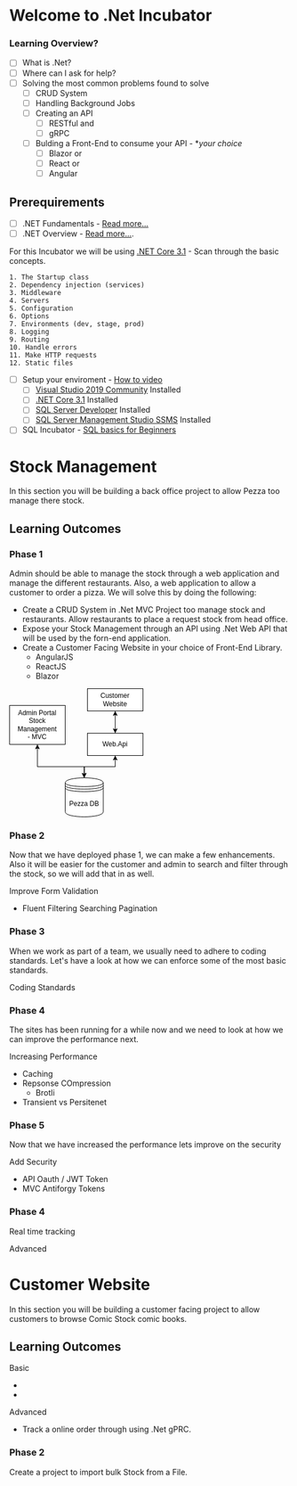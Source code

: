 # Welcome to .Net Incubator

### Learning Overview?

 - [ ] What is .Net?
 - [ ] Where can I ask for help?
 - [ ] Solving the most common problems found to solve
	 - [ ] CRUD System
	 - [ ] Handling Background Jobs
	 - [ ] Creating an API
		 - [ ] RESTful and
		 - [ ] gRPC
	 - [ ] Bulding a Front-End to consume your API - **your choice*
		 - [ ] Blazor or
		 - [ ] React or
		 - [ ] Angular

## Prerequirements

 - [ ] .NET Fundamentals - [Read more...](https://github.com/entelect-incubator/.Net/tree/master/01.%20Fundamentals)
 - [ ] .NET Overview - [Read more...](https://docs.microsoft.com/en-us/aspnet/core/fundamentals/?view=aspnetcore-3.1&tabs=windows).
 
 For this Incubator we will be using [.NET Core 3.1](https://dotnet.microsoft.com/download) - Scan through the basic concepts.

    1. The Startup class
    2. Dependency injection (services)
    3. Middleware
    4. Servers
    5. Configuration
    6. Options
    7. Environments (dev, stage, prod)
    8. Logging
    9. Routing
    10. Handle errors
    11. Make HTTP requests
    12. Static files

- [ ] Setup your enviroment - [How to video](https://www.youtube.com/watch?v=G1-Zfr9-3zs&list=PLLWMQd6PeGY2GVsQZ-u3DPXqwwKW8MkiP)
  - [ ] [Visual Studio 2019 Community](https://visualstudio.microsoft.com/downloads/) Installed
  - [ ] [.NET Core 3.1](https://dotnet.microsoft.com/download) Installed
  - [ ] [SQL Server Developer](https://www.microsoft.com/en-us/sql-server/sql-server-downloads) Installed
  - [ ] [SQL Server Management Studio SSMS](https://docs.microsoft.com/en-us/sql/ssms/download-sql-server-management-studio-ssms?view=sql-server-ver15) Installed
 - [ ] SQL Incubator - [SQL basics for Beginners](https://www.youtube.com/watch?v=9Pzj7Aj25lw)

# Stock Management

In this section you will be building a back office project to allow Pezza too manage there stock.

## Learning Outcomes

### Phase 1 

Admin should be able to manage the stock through a web application and manage the different restaurants. Also, a web application to allow a customer to order a pizza. We will solve this by doing the following:

 - Create a CRUD System in .Net MVC Project too manage stock and restaurants. Allow restaurants to place a request stock from head office.
 - Expose your Stock Management through an API using .Net Web API that will be used by the forn-end application.
 - Create a Customer Facing Website in your choice of Front-End Library.
   - AngularJS
   - ReactJS
   - Blazor
  
 <svg xmlns="http://www.w3.org/2000/svg" xmlns:xlink="http://www.w3.org/1999/xlink" version="1.1" width="241px" viewBox="-0.5 -0.5 241 231" content="&lt;mxfile host=&quot;c13cad62-a6ef-4173-a00e-b8c77d094b2f&quot; modified=&quot;2020-08-01T13:28:44.784Z&quot; agent=&quot;5.0 (Windows NT 10.0; Win64; x64) AppleWebKit/537.36 (KHTML, like Gecko) Code/1.47.3 Chrome/78.0.3904.130 Electron/7.3.2 Safari/537.36&quot; etag=&quot;aBdfunUQN8NCk2p-J3zO&quot; version=&quot;13.1.3&quot;&gt;&lt;diagram id=&quot;6hGFLwfOUW9BJ-s0fimq&quot; name=&quot;Page-1&quot;&gt;&lt;mxGraphModel dx=&quot;993&quot; dy=&quot;802&quot; grid=&quot;0&quot; gridSize=&quot;10&quot; guides=&quot;1&quot; tooltips=&quot;1&quot; connect=&quot;1&quot; arrows=&quot;1&quot; fold=&quot;1&quot; page=&quot;1&quot; pageScale=&quot;1&quot; pageWidth=&quot;827&quot; pageHeight=&quot;1169&quot; background=&quot;none&quot; math=&quot;0&quot; shadow=&quot;0&quot;&gt;&lt;root&gt;&lt;mxCell id=&quot;0&quot;/&gt;&lt;mxCell id=&quot;1&quot; parent=&quot;0&quot;/&gt;&lt;mxCell id=&quot;21&quot; style=&quot;edgeStyle=orthogonalEdgeStyle;rounded=0;orthogonalLoop=1;jettySize=auto;html=1;entryX=0.5;entryY=1;entryDx=0;entryDy=0;&quot; edge=&quot;1&quot; parent=&quot;1&quot; source=&quot;9&quot; target=&quot;4&quot;&gt;&lt;mxGeometry relative=&quot;1&quot; as=&quot;geometry&quot;&gt;&lt;Array as=&quot;points&quot;&gt;&lt;mxPoint x=&quot;274&quot; y=&quot;460&quot;/&gt;&lt;mxPoint x=&quot;190&quot; y=&quot;460&quot;/&gt;&lt;/Array&gt;&lt;/mxGeometry&gt;&lt;/mxCell&gt;&lt;mxCell id=&quot;22&quot; style=&quot;edgeStyle=orthogonalEdgeStyle;rounded=0;orthogonalLoop=1;jettySize=auto;html=1;exitX=0.5;exitY=0;exitDx=0;exitDy=0;entryX=0.5;entryY=1;entryDx=0;entryDy=0;&quot; edge=&quot;1&quot; parent=&quot;1&quot; source=&quot;9&quot; target=&quot;6&quot;&gt;&lt;mxGeometry relative=&quot;1&quot; as=&quot;geometry&quot;/&gt;&lt;/mxCell&gt;&lt;mxCell id=&quot;9&quot; value=&quot;Pezza DB&quot; style=&quot;shape=datastore;whiteSpace=wrap;html=1;&quot; vertex=&quot;1&quot; parent=&quot;1&quot;&gt;&lt;mxGeometry x=&quot;240&quot; y=&quot;480&quot; width=&quot;68.5&quot; height=&quot;70&quot; as=&quot;geometry&quot;/&gt;&lt;/mxCell&gt;&lt;mxCell id=&quot;19&quot; style=&quot;edgeStyle=orthogonalEdgeStyle;rounded=0;orthogonalLoop=1;jettySize=auto;html=1;&quot; edge=&quot;1&quot; parent=&quot;1&quot; source=&quot;4&quot; target=&quot;9&quot;&gt;&lt;mxGeometry relative=&quot;1&quot; as=&quot;geometry&quot;&gt;&lt;mxPoint x=&quot;270&quot; y=&quot;470&quot; as=&quot;targetPoint&quot;/&gt;&lt;Array as=&quot;points&quot;&gt;&lt;mxPoint x=&quot;190&quot; y=&quot;460&quot;/&gt;&lt;mxPoint x=&quot;274&quot; y=&quot;460&quot;/&gt;&lt;/Array&gt;&lt;/mxGeometry&gt;&lt;/mxCell&gt;&lt;mxCell id=&quot;4&quot; value=&quot;Admin Portal&amp;lt;br&amp;gt;Stock Management&amp;lt;br&amp;gt;- MVC&quot; style=&quot;whiteSpace=wrap;html=1;&quot; vertex=&quot;1&quot; parent=&quot;1&quot;&gt;&lt;mxGeometry x=&quot;140&quot; y=&quot;350&quot; width=&quot;100&quot; height=&quot;70&quot; as=&quot;geometry&quot;/&gt;&lt;/mxCell&gt;&lt;mxCell id=&quot;18&quot; style=&quot;edgeStyle=orthogonalEdgeStyle;rounded=0;orthogonalLoop=1;jettySize=auto;html=1;entryX=0.5;entryY=0;entryDx=0;entryDy=0;&quot; edge=&quot;1&quot; parent=&quot;1&quot; source=&quot;6&quot; target=&quot;9&quot;&gt;&lt;mxGeometry relative=&quot;1&quot; as=&quot;geometry&quot;/&gt;&lt;/mxCell&gt;&lt;mxCell id=&quot;20&quot; style=&quot;edgeStyle=orthogonalEdgeStyle;rounded=0;orthogonalLoop=1;jettySize=auto;html=1;entryX=0.5;entryY=1;entryDx=0;entryDy=0;&quot; edge=&quot;1&quot; parent=&quot;1&quot; source=&quot;6&quot; target=&quot;3&quot;&gt;&lt;mxGeometry relative=&quot;1&quot; as=&quot;geometry&quot;/&gt;&lt;/mxCell&gt;&lt;mxCell id=&quot;6&quot; value=&quot;Web.Api&quot; style=&quot;whiteSpace=wrap;html=1;&quot; vertex=&quot;1&quot; parent=&quot;1&quot;&gt;&lt;mxGeometry x=&quot;280&quot; y=&quot;400&quot; width=&quot;100&quot; height=&quot;40&quot; as=&quot;geometry&quot;/&gt;&lt;/mxCell&gt;&lt;mxCell id=&quot;17&quot; style=&quot;edgeStyle=orthogonalEdgeStyle;rounded=0;orthogonalLoop=1;jettySize=auto;html=1;entryX=0.5;entryY=0;entryDx=0;entryDy=0;&quot; edge=&quot;1&quot; parent=&quot;1&quot; source=&quot;3&quot; target=&quot;6&quot;&gt;&lt;mxGeometry relative=&quot;1&quot; as=&quot;geometry&quot;/&gt;&lt;/mxCell&gt;&lt;mxCell id=&quot;3&quot; value=&quot;Customer Website&quot; style=&quot;whiteSpace=wrap;html=1;&quot; vertex=&quot;1&quot; parent=&quot;1&quot;&gt;&lt;mxGeometry x=&quot;280&quot; y=&quot;320&quot; width=&quot;100&quot; height=&quot;40&quot; as=&quot;geometry&quot;/&gt;&lt;/mxCell&gt;&lt;/root&gt;&lt;/mxGraphModel&gt;&lt;/diagram&gt;&lt;/mxfile&gt;" onclick="(function(svg){var src=window.event.target||window.event.srcElement;while (src!=null&amp;&amp;src.nodeName.toLowerCase()!='a'){src=src.parentNode;}if(src==null){if(svg.wnd!=null&amp;&amp;!svg.wnd.closed){svg.wnd.focus();}else{var r=function(evt){if(evt.data=='ready'&amp;&amp;evt.source==svg.wnd){svg.wnd.postMessage(decodeURIComponent(svg.getAttribute('content')),'*');window.removeEventListener('message',r);}};window.addEventListener('message',r);svg.wnd=window.open('https://app.diagrams.net/?client=1&amp;lightbox=1&amp;edit=_blank');}}})(this);" style="cursor:pointer;max-width:100%;max-height:231px;"><defs/><g><path d="M 134.3 160 L 134.3 140 L 50 140 L 50 106.37" fill="none" stroke="#000000" stroke-miterlimit="10" pointer-events="stroke"/><path d="M 50 101.12 L 53.5 108.12 L 50 106.37 L 46.5 108.12 Z" fill="#000000" stroke="#000000" stroke-miterlimit="10" pointer-events="all"/><path d="M 134.25 160 L 134.3 140 L 190 140 L 190 126.37" fill="none" stroke="#000000" stroke-miterlimit="10" pointer-events="stroke"/><path d="M 190 121.12 L 193.5 128.12 L 190 126.37 L 186.5 128.12 Z" fill="#000000" stroke="#000000" stroke-miterlimit="10" pointer-events="all"/><path d="M 100 169 C 100 157 168.5 157 168.5 169 L 168.5 221 C 168.5 233 100 233 100 221 Z" fill="#ffffff" stroke="#000000" stroke-miterlimit="10" pointer-events="all"/><path d="M 100 169 C 100 178 168.5 178 168.5 169 M 100 173.5 C 100 182.5 168.5 182.5 168.5 173.5 M 100 178 C 100 187 168.5 187 168.5 178" fill="none" stroke="#000000" stroke-miterlimit="10" pointer-events="all"/><g transform="translate(-0.5 -0.5)"><switch><foreignObject style="overflow: visible; text-align: left;" pointer-events="none" width="100%" height="100%" requiredFeatures="http://www.w3.org/TR/SVG11/feature#Extensibility"><div xmlns="http://www.w3.org/1999/xhtml" style="display: flex; align-items: unsafe center; justify-content: unsafe center; width: 67px; height: 1px; padding-top: 207px; margin-left: 101px;"><div style="box-sizing: border-box; font-size: 0; text-align: center; "><div style="display: inline-block; font-size: 12px; font-family: Helvetica; color: #000000; line-height: 1.2; pointer-events: all; white-space: normal; word-wrap: normal; ">Pezza DB</div></div></div></foreignObject><text x="134" y="210" fill="#000000" font-family="Helvetica" font-size="12px" text-anchor="middle">Pezza DB</text></switch></g><path d="M 50 100 L 50 140 L 134 140 L 134 153.63" fill="none" stroke="#000000" stroke-miterlimit="10" pointer-events="stroke"/><path d="M 134 158.88 L 130.5 151.88 L 134 153.63 L 137.5 151.88 Z" fill="#000000" stroke="#000000" stroke-miterlimit="10" pointer-events="all"/><rect x="0" y="30" width="100" height="70" fill="#ffffff" stroke="#000000" pointer-events="all"/><g transform="translate(-0.5 -0.5)"><switch><foreignObject style="overflow: visible; text-align: left;" pointer-events="none" width="100%" height="100%" requiredFeatures="http://www.w3.org/TR/SVG11/feature#Extensibility"><div xmlns="http://www.w3.org/1999/xhtml" style="display: flex; align-items: unsafe center; justify-content: unsafe center; width: 98px; height: 1px; padding-top: 65px; margin-left: 1px;"><div style="box-sizing: border-box; font-size: 0; text-align: center; "><div style="display: inline-block; font-size: 12px; font-family: Helvetica; color: #000000; line-height: 1.2; pointer-events: all; white-space: normal; word-wrap: normal; ">Admin Portal<br />Stock Management<br />- MVC</div></div></div></foreignObject><text x="50" y="69" fill="#000000" font-family="Helvetica" font-size="12px" text-anchor="middle">Admin Portal...</text></switch></g><path d="M 190 120 L 190 140 L 134.3 140 L 134.27 153.63" fill="none" stroke="#000000" stroke-miterlimit="10" pointer-events="stroke"/><path d="M 134.25 158.88 L 130.77 151.87 L 134.27 153.63 L 137.77 151.89 Z" fill="#000000" stroke="#000000" stroke-miterlimit="10" pointer-events="all"/><path d="M 190 80 L 190 46.37" fill="none" stroke="#000000" stroke-miterlimit="10" pointer-events="stroke"/><path d="M 190 41.12 L 193.5 48.12 L 190 46.37 L 186.5 48.12 Z" fill="#000000" stroke="#000000" stroke-miterlimit="10" pointer-events="all"/><rect x="140" y="80" width="100" height="40" fill="#ffffff" stroke="#000000" pointer-events="all"/><g transform="translate(-0.5 -0.5)"><switch><foreignObject style="overflow: visible; text-align: left;" pointer-events="none" width="100%" height="100%" requiredFeatures="http://www.w3.org/TR/SVG11/feature#Extensibility"><div xmlns="http://www.w3.org/1999/xhtml" style="display: flex; align-items: unsafe center; justify-content: unsafe center; width: 98px; height: 1px; padding-top: 100px; margin-left: 141px;"><div style="box-sizing: border-box; font-size: 0; text-align: center; "><div style="display: inline-block; font-size: 12px; font-family: Helvetica; color: #000000; line-height: 1.2; pointer-events: all; white-space: normal; word-wrap: normal; ">Web.Api</div></div></div></foreignObject><text x="190" y="104" fill="#000000" font-family="Helvetica" font-size="12px" text-anchor="middle">Web.Api</text></switch></g><path d="M 190 40 L 190 73.63" fill="none" stroke="#000000" stroke-miterlimit="10" pointer-events="stroke"/><path d="M 190 78.88 L 186.5 71.88 L 190 73.63 L 193.5 71.88 Z" fill="#000000" stroke="#000000" stroke-miterlimit="10" pointer-events="all"/><rect x="140" y="0" width="100" height="40" fill="#ffffff" stroke="#000000" pointer-events="all"/><g transform="translate(-0.5 -0.5)"><switch><foreignObject style="overflow: visible; text-align: left;" pointer-events="none" width="100%" height="100%" requiredFeatures="http://www.w3.org/TR/SVG11/feature#Extensibility"><div xmlns="http://www.w3.org/1999/xhtml" style="display: flex; align-items: unsafe center; justify-content: unsafe center; width: 98px; height: 1px; padding-top: 20px; margin-left: 141px;"><div style="box-sizing: border-box; font-size: 0; text-align: center; "><div style="display: inline-block; font-size: 12px; font-family: Helvetica; color: #000000; line-height: 1.2; pointer-events: all; white-space: normal; word-wrap: normal; ">Customer Website</div></div></div></foreignObject><text x="190" y="24" fill="#000000" font-family="Helvetica" font-size="12px" text-anchor="middle">Customer Website</text></switch></g></g><switch><g requiredFeatures="http://www.w3.org/TR/SVG11/feature#Extensibility"/><a transform="translate(0,-5)" xlink:href="https://desk.draw.io/support/solutions/articles/16000042487" target="_blank"><text text-anchor="middle" font-size="10px" x="50%" y="100%">Viewer does not support full SVG 1.1</text></a></switch></svg>
 
 ### Phase 2
 
Now that we have deployed phase 1, we can make a few enhancements. Also it will be easier for the customer and admin to search and filter through the stock, so we will add that in as well. 
 
 Improve Form Validation
  - Fluent
 Filtering Searching Pagination
 
 ### Phase 3 
 
 When we work as part of a team, we usually need to adhere to coding standards. Let's have a look at how we can enforce some of the most basic standards.
  
 Coding Standards
  
 ### Phase 4
 
 The sites has been running for a while now and we need to look at how we can improve the performance next. 
 
  Increasing Performance
  - Caching
  - Repsonse COmpression
  	- Brotli
  - Transient vs Persitenet 
  
  ### Phase 5
 
 Now that we have increased the performance lets improve on the security 
 
  Add Security
  - API Oauth / JWT Token
  - MVC Antiforgy Tokens
 
 ### Phase 4
 
 
 
 Real time tracking
 
 
 

Advanced

# Customer Website

In this section you will be building a customer facing project to allow customers to browse Comic Stock comic books.

## Learning Outcomes

Basic

 - 
 - 

Advanced

 - Track a online order through using .Net gPRC.
 
 ### Phase 2
 
 Create a project to import bulk Stock from a File.
